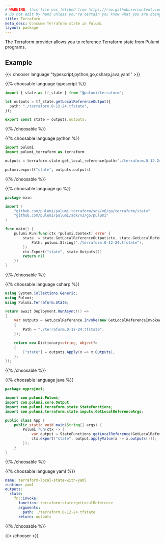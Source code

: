 ```yaml
---
# WARNING: this file was fetched from https://raw.githubusercontent.com/pulumi/pulumi-terraform/v6.0.0/docs/_index.md
# Do not edit by hand unless you're certain you know what you are doing!
title: Terraform
meta_desc: Consume Terraform state in Pulumi
layout: package
---
```


The Terraform provider allows you to reference Terraform state from Pulumi programs.


## Example

{{< chooser language "typescript,python,go,csharp,java,yaml" >}}

{{% choosable language typescript %}}

```typescript
import { state as tf_state } from "@pulumi/terraform";

let outputs = tf_state.getLocalReferenceOutput({
  path: "./terraform.0-12-24.tfstate",
});

export const state = outputs.outputs;
```

{{% /choosable %}}

{{% choosable language python %}}

```python
import pulumi
import pulumi_terraform as terraform

outputs = terraform.state.get_local_reference(path="./terraform.0-12-24.tfstate")

pulumi.export("state", outputs.outputs)
```

{{% /choosable %}}

{{% choosable language go %}}

```go
package main

import (
	"github.com/pulumi/pulumi-terraform/sdk/v6/go/terraform/state"
	"github.com/pulumi/pulumi/sdk/v3/go/pulumi"
)

func main() {
	pulumi.Run(func(ctx *pulumi.Context) error {
		state := state.GetLocalReferenceOutput(ctx, state.GetLocalReferenceOutputArgs{
			Path: pulumi.String("./terraform.0-12-24.tfstate"),
		})
		ctx.Export("state", state.Outputs())
		return nil
	})
}
```

{{% /choosable %}}

{{% choosable language csharp %}}

```csharp
using System.Collections.Generic;
using Pulumi;
using Pulumi.Terraform.State;

return await Deployment.RunAsync(() =>
{
    var outputs = GetLocalReference.Invoke(new GetLocalReferenceInvokeArgs
    {
        Path = "./terraform.0-12-24.tfstate",
    });

    return new Dictionary<string, object?>
    {
        ["state"] = outputs.Apply(x => x.Outputs),
    };
});
```

{{% /choosable %}}

{{% choosable language java %}}

```java
package myproject;

import com.pulumi.Pulumi;
import com.pulumi.core.Output;
import com.pulumi.terraform.state.StateFunctions;
import com.pulumi.terraform.state.inputs.GetLocalReferenceArgs;

public class App {
    public static void main(String[] args) {
        Pulumi.run(ctx -> {
            var output = StateFunctions.getLocalReference(GetLocalReferenceArgs.builder().path("./terraform.0-12-24.tfstate").build());
            ctx.export("state", output.applyValue(x -> x.outputs()));
        });
    }
}
```

{{% /choosable %}}

{{% choosable language yaml %}}

```yaml
name: terraform-local-state-with-yaml
runtime: yaml
outputs:
  state:
    fn::invoke:
      function: terraform:state:getLocalReference
      arguments:
        path: ./terraform.0-12-24.tfstate
      return: outputs
```

{{% /choosable %}}

{{< /chooser >}}
